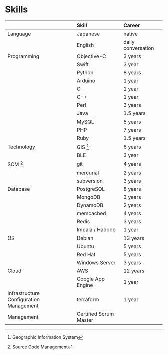 # Skills

|                                         | Skill                  | Career             |
| :-------------------------------------- | :--------------------- | :----------------- |
| Language                                | Japanese               | native             |
|                                         | English                | daily conversation |
| Programming                             | Objective-C            | 3 years            |
|                                         | Swift                  | 3 year             |
|                                         | Python                 | 8 years            |
|                                         | Arduino                | 1 year             |
|                                         | C                      | 1 year             |
|                                         | C++                    | 1 year             |
|                                         | Perl                   | 3 years            |
|                                         | Java                   | 1.5 years          |
|                                         | MySQL                  | 5 years            |
|                                         | PHP                    | 7 years            |
|                                         | Ruby                   | 1.5 years          |
| Technology                              | GIS [^1]                | 6 years            |
|                                         | BLE                    | 3 year             |
| SCM [^2]                                 | git                    | 4 years            |
|                                         | mercurial              | 2 years            |
|                                         | subversion             | 3 years            |
| Database                                | PostgreSQL             | 8 years            |
|                                         | MongoDB                | 3 years            |
|                                         | DynamoDB               | 2 years            |
|                                         | memcached              | 4 years            |
|                                         | Redis                  | 3 years            |
|                                         | Impala / Hadoop        | 1 year             |
| OS                                      | Debian                 | 13 years           |
|                                         | Ubuntu                 | 5 years            |
|                                         | Red Hat                | 5 years            |
|                                         | Windows Server         | 3 years            |
| Cloud                                   | AWS                    | 12 years           |
|                                         | Google App Engine      | 1 year             |
| Infrastructure Configuration Management | terraform              | 1 year             |
| Management                              | Certified Scrum Master |                    |

[^1]: Geographic Information System
[^2]: Source Code Management

